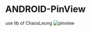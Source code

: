 # ANDROID-PinView
use lib of ChaosLeung
![pinview](https://user-images.githubusercontent.com/87852274/139019951-8d0f1f24-aed0-4986-8dec-9d091247ae1b.PNG)

